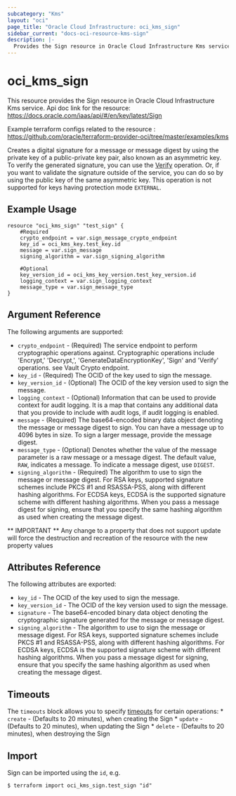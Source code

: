 ```yaml
---
subcategory: "Kms"
layout: "oci"
page_title: "Oracle Cloud Infrastructure: oci_kms_sign"
sidebar_current: "docs-oci-resource-kms-sign"
description: |-
  Provides the Sign resource in Oracle Cloud Infrastructure Kms service
---
```


# oci_kms_sign
This resource provides the Sign resource in Oracle Cloud Infrastructure Kms service.
Api doc link for the resource: https://docs.oracle.com/iaas/api/#/en/key/latest/Sign

Example terraform configs related to the resource : https://github.com/oracle/terraform-provider-oci/tree/master/examples/kms

Creates a digital signature for a message or message digest by using the private key of a public-private key pair,
also known as an asymmetric key. To verify the generated signature, you can use the [Verify](https://docs.cloud.oracle.com/iaas/api/#/en/key/latest/VerifiedData/Verify)
operation. Or, if you want to validate the signature outside of the service, you can do so by using the public key of the same asymmetric key.
This operation is not supported for keys having protection mode `EXTERNAL`.


## Example Usage

```hcl
resource "oci_kms_sign" "test_sign" {
	#Required
	crypto_endpoint = var.sign_message_crypto_endpoint
	key_id = oci_kms_key.test_key.id
	message = var.sign_message
	signing_algorithm = var.sign_signing_algorithm

	#Optional
	key_version_id = oci_kms_key_version.test_key_version.id
	logging_context = var.sign_logging_context
	message_type = var.sign_message_type
}
```

## Argument Reference

The following arguments are supported:

* `crypto_endpoint` - (Required) The service endpoint to perform cryptographic operations against. Cryptographic operations include 'Encrypt,' 'Decrypt,', 'GenerateDataEncryptionKey', 'Sign' and 'Verify' operations. see Vault Crypto endpoint.
* `key_id` - (Required) The OCID of the key used to sign the message.
* `key_version_id` - (Optional) The OCID of the key version used to sign the message.
* `logging_context` - (Optional) Information that can be used to provide context for audit logging. It is a map that contains any additional data that you provide to include with audit logs, if audit logging is enabled. 
* `message` - (Required) The base64-encoded binary data object denoting the message or message digest to sign. You can have a message up to 4096 bytes in size. To sign a larger message, provide the message digest.
* `message_type` - (Optional) Denotes whether the value of the message parameter is a raw message or a message digest. The default value, `RAW`, indicates a message. To indicate a message digest, use `DIGEST`. 
* `signing_algorithm` - (Required) The algorithm to use to sign the message or message digest. For RSA keys, supported signature schemes include PKCS #1 and RSASSA-PSS, along with different hashing algorithms. For ECDSA keys, ECDSA is the supported signature scheme with different hashing algorithms. When you pass a message digest for signing, ensure that you specify the same hashing algorithm as used when creating the message digest. 


** IMPORTANT **
Any change to a property that does not support update will force the destruction and recreation of the resource with the new property values

## Attributes Reference

The following attributes are exported:

* `key_id` - The OCID of the key used to sign the message.
* `key_version_id` - The OCID of the key version used to sign the message.
* `signature` - The base64-encoded binary data object denoting the cryptographic signature generated for the message or message digest. 
* `signing_algorithm` - The algorithm to use to sign the message or message digest. For RSA keys, supported signature schemes include PKCS #1 and RSASSA-PSS, along with different hashing algorithms. For ECDSA keys, ECDSA is the supported signature scheme with different hashing algorithms. When you pass a message digest for signing, ensure that you specify the same hashing algorithm as used when creating the message digest. 

## Timeouts

The `timeouts` block allows you to specify [timeouts](https://registry.terraform.io/providers/oracle/oci/latest/docs/guides/changing_timeouts) for certain operations:
	* `create` - (Defaults to 20 minutes), when creating the Sign
	* `update` - (Defaults to 20 minutes), when updating the Sign
	* `delete` - (Defaults to 20 minutes), when destroying the Sign


## Import

Sign can be imported using the `id`, e.g.

```
$ terraform import oci_kms_sign.test_sign "id"
```

